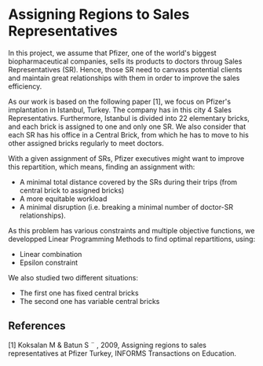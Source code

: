 # Assigning Regions to Sales Representatives

  In this project, we assume that Pfizer, one of the world's biggest biopharmaceutical companies, sells its products to doctors throug Sales Representatives (SR). Hence, those SR need to canvass potential clients and maintain great relationships with them in order to improve the sales efficiency. 

  As our work is based on the following paper [1], we focus on Pfizer's implantation in Istanbul, Turkey. The company has in this city 4 Sales Representativs. Furthermore, Istanbul is divided into 22 elementary bricks, and each brick is assigned to one and only one SR. We also consider that each SR has his office in a Central Brick, from which he has to move to his other assigned bricks regularly to meet doctors.
  
  With a given assignment of SRs, Pfizer executives might want to improve this repartition, which means, finding an assignment with:
   - A minimal total distance covered by the SRs during their trips (from central brick to assigned bricks)
   - A more equitable workload
   - A minimal disruption (i.e. breaking a minimal number of doctor-SR relationships).
   
  As this problem has various constraints and multiple objective functions, we developped Linear Programming Methods to find optimal repartitions, using:
  - Linear combination
  - Epsilon constraint
  
  We also studied two different situations:
  - The first one has fixed central bricks
  - The second one has variable central bricks

## References

[1] Koksalan M & Batun S ¨ , 2009, Assigning regions to sales representatives at Pfizer Turkey, INFORMS
Transactions on Education.
